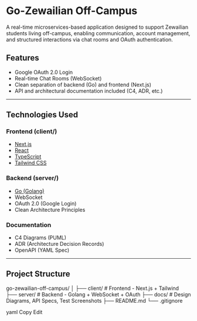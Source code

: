 # Go-Zewailian Off-Campus

A real-time microservices-based application designed to support Zewailian students living off-campus, enabling communication, account management, and structured interactions via chat rooms and OAuth authentication.

##  Features

-  Google OAuth 2.0 Login
-  Real-time Chat Rooms (WebSocket)
-  Clean separation of backend (Go) and frontend (Next.js)
-  API and architectural documentation included (C4, ADR, etc.)

---

##  Technologies Used

### Frontend (client/)
- [Next.js](https://nextjs.org/)
- [React](https://react.dev/)
- [TypeScript](https://www.typescriptlang.org/)
- [Tailwind CSS](https://tailwindcss.com/)

### Backend (server/)
- [Go (Golang)](https://golang.org/)
- WebSocket
- OAuth 2.0 (Google Login)
- Clean Architecture Principles

### Documentation
- C4 Diagrams (PUML)
- ADR (Architecture Decision Records)
- OpenAPI (YAML Spec)

---

##  Project Structure

go-zewailian-off-campus/
│
├── client/ # Frontend - Next.js + Tailwind
├── server/ # Backend - Golang + WebSocket + OAuth
├── docs/ # Design Diagrams, API Specs, Test Screenshots
├── README.md
└── .gitignore

yaml
Copy
Edit
